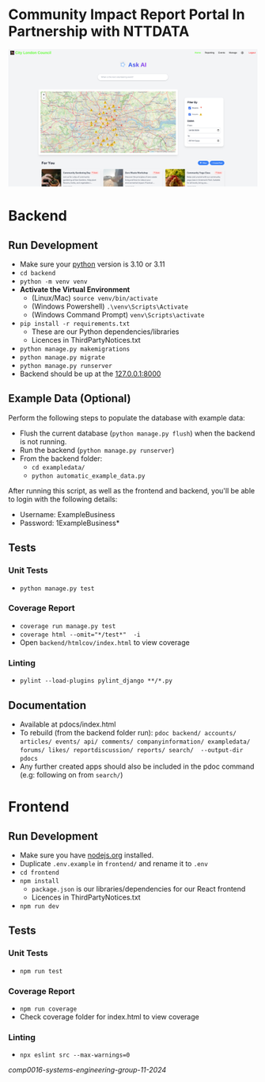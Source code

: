 # Community Impact Report Portal In Partnership with NTTDATA

![logo](logo.png)


# Backend

## Run Development
- Make sure your [python](https://www.python.org/) version is 3.10 or 3.11 
- `cd backend`
- `python -m venv venv`
- **Activate the Virtual Environment**
    - (Linux/Mac) `source venv/bin/activate`
    - (Windows Powershell) `.\venv\Scripts\Activate`
    - (Windows Command Prompt) `venv\Scripts\activate`
- `pip install -r requirements.txt` 
    - These are our Python dependencies/libraries
    - Licences in ThirdPartyNotices.txt
- `python manage.py makemigrations`
- `python manage.py migrate`
- `python manage.py runserver`
- Backend should be up at the [127.0.0.1:8000](http://127.0.0.1:8000)

## Example Data (Optional)
Perform the following steps to populate the database with example data:
- Flush the current database (`python manage.py flush`) when the backend is not running.
- Run the backend (`python manage.py runserver`)
- From the backend folder:
    - `cd exampledata/`
    - `python automatic_example_data.py`

After running this script, as well as the frontend and backend, you'll be able to login with the following details:
- Username: ExampleBusiness
- Password: 1ExampleBusiness*

## Tests

### Unit Tests
- `python manage.py test`
### Coverage Report
- `coverage run manage.py test`
- `coverage html --omit="*/test*"  -i`
- Open `backend/htmlcov/index.html` to view coverage
### Linting
- `pylint --load-plugins pylint_django **/*.py`

## Documentation
- Available at pdocs/index.html
- To rebuild (from the backend folder run): `pdoc backend/ accounts/ articles/ events/ api/ comments/ companyinformation/ exampledata/ forums/ likes/ reportdiscussion/ reports/ search/  --output-dir pdocs`
- Any further created apps should also be included in the pdoc command (e.g: following on from `search/`)


# Frontend

## Run Development
- Make sure you have  [nodejs.org](https://nodejs.org/) installed.
- Duplicate `.env.example` in `frontend/` and rename it to `.env`
- `cd frontend`
- `npm install`
    - `package.json` is our libraries/dependencies for our React frontend
    - Licences in ThirdPartyNotices.txt
- `npm run dev`


## Tests

### Unit Tests
- `npm run test`
### Coverage Report
- `npm run coverage`
- Check coverage folder for index.html to view coverage
### Linting
- `npx eslint src --max-warnings=0`

*comp0016-systems-engineering-group-11-2024*